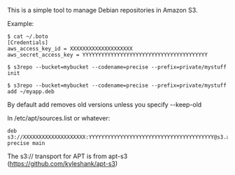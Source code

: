 This is a simple tool to manage Debian repositories in Amazon S3. 

Example:

    $ cat ~/.boto
    [Credentials]
    aws_access_key_id = XXXXXXXXXXXXXXXXXXXX
    aws_secret_access_key = YYYYYYYYYYYYYYYYYYYYYYYYYYYYYYYYYYYYYYYY

    $ s3repo --bucket=mybucket --codename=precise --prefix=private/mystuff init
  
    $ s3repo --bucket=mybucket --codename=precise --prefix=private/mystuff add ~/myapp.deb

By default add removes old versions unless you specify --keep-old

In /etc/apt/sources.list or whatever:

    deb s3://XXXXXXXXXXXXXXXXXXXX:YYYYYYYYYYYYYYYYYYYYYYYYYYYYYYYYYYYYYYYY@s3.amazonaws.com/mybucket/private/mystuff precise main

The s3:// transport for APT is from apt-s3 (https://github.com/kyleshank/apt-s3)
